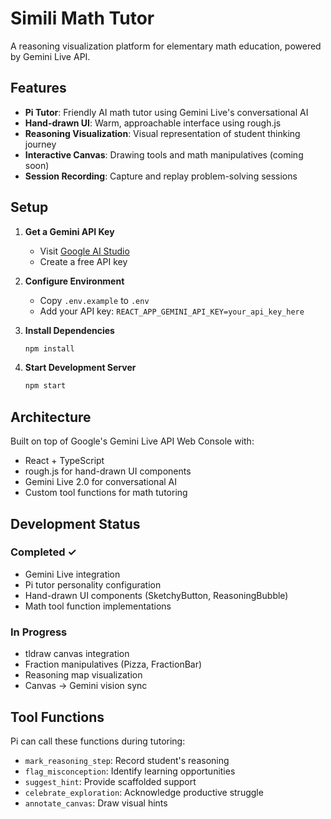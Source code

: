 # Simili Math Tutor

A reasoning visualization platform for elementary math education, powered by Gemini Live API.

## Features

- **Pi Tutor**: Friendly AI math tutor using Gemini Live's conversational AI
- **Hand-drawn UI**: Warm, approachable interface using rough.js
- **Reasoning Visualization**: Visual representation of student thinking journey
- **Interactive Canvas**: Drawing tools and math manipulatives (coming soon)
- **Session Recording**: Capture and replay problem-solving sessions

## Setup

1. **Get a Gemini API Key**
   - Visit [Google AI Studio](https://aistudio.google.com/apikey)
   - Create a free API key

2. **Configure Environment**
   - Copy `.env.example` to `.env`
   - Add your API key: `REACT_APP_GEMINI_API_KEY=your_api_key_here`

3. **Install Dependencies**
   ```bash
   npm install
   ```

4. **Start Development Server**
   ```bash
   npm start
   ```

## Architecture

Built on top of Google's Gemini Live API Web Console with:
- React + TypeScript
- rough.js for hand-drawn UI components
- Gemini Live 2.0 for conversational AI
- Custom tool functions for math tutoring

## Development Status

### Completed ✓
- Gemini Live integration
- Pi tutor personality configuration
- Hand-drawn UI components (SketchyButton, ReasoningBubble)
- Math tool function implementations

### In Progress
- tldraw canvas integration
- Fraction manipulatives (Pizza, FractionBar)
- Reasoning map visualization
- Canvas → Gemini vision sync

## Tool Functions

Pi can call these functions during tutoring:
- `mark_reasoning_step`: Record student's reasoning
- `flag_misconception`: Identify learning opportunities
- `suggest_hint`: Provide scaffolded support
- `celebrate_exploration`: Acknowledge productive struggle
- `annotate_canvas`: Draw visual hints